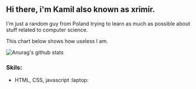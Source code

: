 ## Hi there, i'm Kamil also known as xrimir.

I'm just a random guy from Poland trying to learn as much as possible about stuff related to computer science. 

This chart below shows how useless I am.

![Anurag's github stats](https://github-readme-stats.vercel.app/api?username=xrimir&theme=prussian&show_icons=true)

### Skils:
* HTML, CSS, javascript :laptop:

